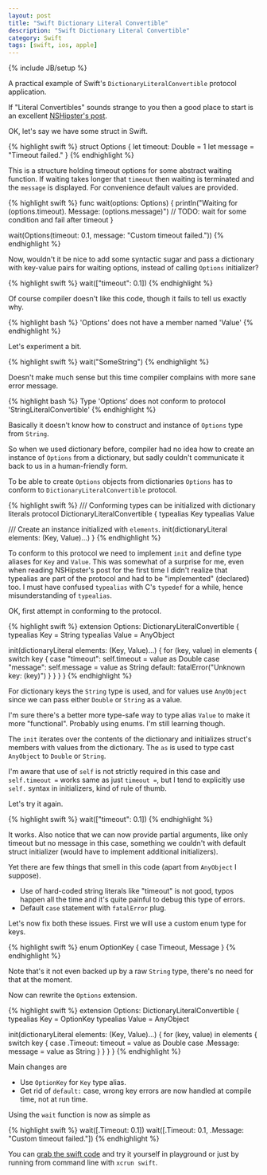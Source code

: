 ```yaml
---
layout: post
title: "Swift Dictionary Literal Convertible"
description: "Swift Dictionary Literal Convertible"
category: Swift
tags: [swift, ios, apple]
---
```

{% include JB/setup %}

A practical example of Swift's `DictionaryLiteralConvertible` protocol application.

<!--more-->

If "Literal Convertibles" sounds strange to you then a good place to start is an excellent [NSHipster's post](http://nshipster.com/swift-literal-convertible/).

OK, let's say we have some struct in Swift.

{% highlight swift %}
struct Options {
  let timeout: Double = 1
  let message = "Timeout failed."
}
{% endhighlight %}

This is a structure holding timeout options for some abstract waiting function. If waiting takes longer that `timeout` then waiting is terminated and the `message` is displayed. For convenience default values are provided.

{% highlight swift %}
func wait(options: Options) {
  println("Waiting for \(options.timeout). Message: \(options.message)")
  // TODO: wait for some condition and fail after timeout
}

wait(Options(timeout: 0.1, message: "Custom timeout failed."))
{% endhighlight %}

Now, wouldn't it be nice to add some syntactic sugar and pass a dictionary with key-value pairs for waiting options, instead of calling `Options` initializer?

{% highlight swift %}
wait(["timeout": 0.1])
{% endhighlight %}

Of course compiler doesn't like this code, though it fails to tell us exactly why.

{% highlight bash %}
'Options' does not have a member named 'Value'
{% endhighlight %}

Let's experiment a bit.

{% highlight swift %}
wait("SomeString")
{% endhighlight %}

Doesn't make much sense but this time compiler complains with more sane error message.

{% highlight bash %}
Type 'Options' does not conform to protocol 'StringLiteralConvertible'
{% endhighlight %}

Basically it doesn't know how to construct and instance of `Options` type from `String`.

So when we used dictionary before, compiler had no idea how to create an instance of `Options` from a dictionary, but sadly couldn't communicate it back to us in a human-friendly form.

To be able to create `Options` objects from dictionaries `Options` has to conform to `DictionaryLiteralConvertible` protocol.

{% highlight swift %}
/// Conforming types can be initialized with dictionary literals
protocol DictionaryLiteralConvertible {
  typealias Key
  typealias Value

  /// Create an instance initialized with `elements`.
  init(dictionaryLiteral elements: (Key, Value)...)
}
{% endhighlight %}

To conform to this protocol we need to implement `init` and define type aliases for `Key` and `Value`. This was somewhat of a surprise for me, even when reading NSHipster's post for the first time I didn't realize that typealias are part of the protocol and had to be "implemented" (declared) too. I must have confused `typealias` with C's `typedef` for a while, hence misunderstanding of `typealias`.

OK, first attempt in conforming to the protocol.

{% highlight swift %}
extension Options: DictionaryLiteralConvertible {
  typealias Key = String
  typealias Value = AnyObject

  init(dictionaryLiteral elements: (Key, Value)...) {
    for (key, value) in elements {
      switch key {
        case "timeout": self.timeout = value as Double
        case "message": self.message = value as String
        default:
        fatalError("Unknown key: \(key)")
      }
    }
  }
}
{% endhighlight %}

For dictionary keys the `String` type is used, and for values use `AnyObject` since we can pass either `Double` or `String` as a value.

I'm sure there's a better more type-safe way to type alias `Value` to make it more "functional". Probably using enums. I'm still learning though.

The `init` iterates over the contents of the dictionary and initializes struct's members with values from the dictionary. The `as` is used to type cast `AnyObject` to `Double` or `String`.

I'm aware that use of `self` is not strictly required in this case and `self.timeout =` works same as just `timeout =`, but I tend to explicitly use `self.` syntax in initializers, kind of rule of thumb.

Let's try it again.

{% highlight swift %}
wait(["timeout": 0.1])
{% endhighlight %}

It works. Also notice that we can now provide partial arguments, like only timeout but no message in this case, something we couldn't with default struct initializer (would have to implement additional initializers).

Yet there are few things that smell in this code (apart from `AnyObject` I suppose).

- Use of hard-coded string literals like "timeout" is not good, typos happen all the time and it's quite painful to debug this type of errors.
- Default `case` statement with `fatalError` plug.

Let's now fix both these issues. First we will use a custom enum type for keys.

{% highlight swift %}
enum OptionKey {
  case Timeout, Message
}
{% endhighlight %}

Note that's it not even backed up by a raw `String` type, there's no need for that at the moment.

Now can rewrite the `Options` extension.

{% highlight swift %}
extension Options: DictionaryLiteralConvertible {
  typealias Key = OptionKey
  typealias Value = AnyObject

  init(dictionaryLiteral elements: (Key, Value)...) {
    for (key, value) in elements {
      switch key {
        case .Timeout: timeout = value as Double
        case .Message: message = value as String
      }
    }
  }
}
{% endhighlight %}

Main changes are

- Use `OptionKey` for `Key` type alias.
- Get rid of `default:` case, wrong key errors are now handled at compile time, not at run time.

Using the `wait` function is now as simple as

{% highlight swift %}
wait([.Timeout: 0.1])
wait([.Timeout: 0.1, .Message: "Custom timeout failed."])
{% endhighlight %}

You can [grab the swift code](https://gist.github.com/mgrebenets/ae93a434f3b15026c150) and try it yourself in playground or just by running from command line with `xcrun swift`.
